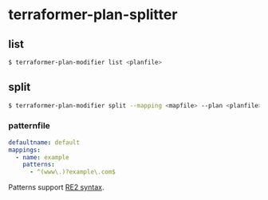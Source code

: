 # terraformer-plan-splitter
## list

```bash
$ terraformer-plan-modifier list <planfile>
```

## split

```bash
$ terraformer-plan-modifier split --mapping <mapfile> --plan <planfile>
```

### patternfile

```yaml
defaultname: default
mappings:
  - name: example
    patterns:
      - ^(www\.)?example\.com$
```

Patterns support [RE2 syntax](https://github.com/google/re2/wiki/Syntax).
